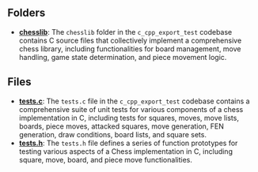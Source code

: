 ## Folders
- **[chesslib](src/chesslib.driver.md)**: The `chesslib` folder in the `c_cpp_export_test` codebase contains C source files that collectively implement a comprehensive chess library, including functionalities for board management, move handling, game state determination, and piece movement logic.

## Files
- **[tests.c](src/tests.c.driver.md)**: The `tests.c` file in the `c_cpp_export_test` codebase contains a comprehensive suite of unit tests for various components of a chess implementation in C, including tests for squares, moves, move lists, boards, piece moves, attacked squares, move generation, FEN generation, draw conditions, board lists, and square sets.
- **[tests.h](src/tests.h.driver.md)**: The `tests.h` file defines a series of function prototypes for testing various aspects of a Chess implementation in C, including square, move, board, and piece move functionalities.
